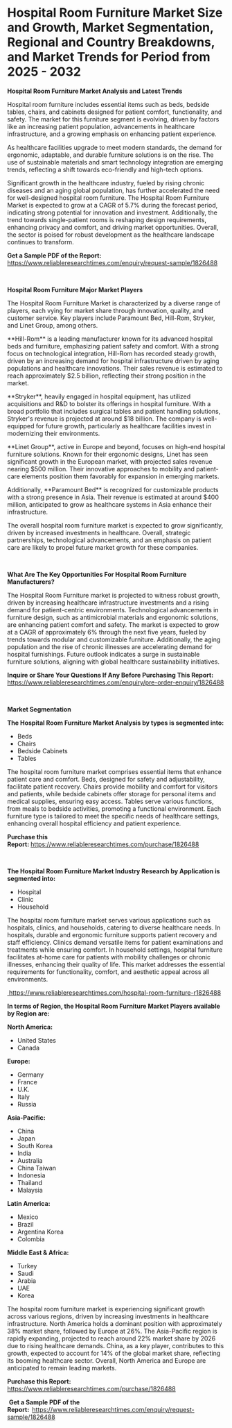 <p><h1>Hospital Room Furniture Market Size and Growth, Market Segmentation, Regional and Country Breakdowns, and Market Trends for Period from 2025 -  2032</h1></p><p><strong>Hospital Room Furniture Market Analysis and Latest Trends</strong></p>
<p><p>Hospital room furniture includes essential items such as beds, bedside tables, chairs, and cabinets designed for patient comfort, functionality, and safety. The market for this furniture segment is evolving, driven by factors like an increasing patient population, advancements in healthcare infrastructure, and a growing emphasis on enhancing patient experience. </p><p>As healthcare facilities upgrade to meet modern standards, the demand for ergonomic, adaptable, and durable furniture solutions is on the rise. The use of sustainable materials and smart technology integration are emerging trends, reflecting a shift towards eco-friendly and high-tech options. </p><p>Significant growth in the healthcare industry, fueled by rising chronic diseases and an aging global population, has further accelerated the need for well-designed hospital room furniture. The Hospital Room Furniture Market is expected to grow at a CAGR of 5.7% during the forecast period, indicating strong potential for innovation and investment. Additionally, the trend towards single-patient rooms is reshaping design requirements, enhancing privacy and comfort, and driving market opportunities. Overall, the sector is poised for robust development as the healthcare landscape continues to transform.</p></p>
<p><strong>Get a Sample PDF of the Report:&nbsp;</strong> <a href="https://www.reliableresearchtimes.com/enquiry/request-sample/1826488?utm_campaign=3573&utm_medium=2&utm_source=Github&utm_content=ia&utm_term=13042025&utm_id=hospital-room-furniture">https://www.reliableresearchtimes.com/enquiry/request-sample/1826488</a></p>
<p>&nbsp;</p>
<p><strong>Hospital Room Furniture Major Market Players</strong></p>
<p><p>The Hospital Room Furniture Market is characterized by a diverse range of players, each vying for market share through innovation, quality, and customer service. Key players include Paramount Bed, Hill-Rom, Stryker, and Linet Group, among others. </p><p>**Hill-Rom** is a leading manufacturer known for its advanced hospital beds and furniture, emphasizing patient safety and comfort. With a strong focus on technological integration, Hill-Rom has recorded steady growth, driven by an increasing demand for hospital infrastructure driven by aging populations and healthcare innovations. Their sales revenue is estimated to reach approximately $2.5 billion, reflecting their strong position in the market.</p><p>**Stryker**, heavily engaged in hospital equipment, has utilized acquisitions and R&D to bolster its offerings in hospital furniture. With a broad portfolio that includes surgical tables and patient handling solutions, Stryker's revenue is projected at around $18 billion. The company is well-equipped for future growth, particularly as healthcare facilities invest in modernizing their environments.</p><p>**Linet Group**, active in Europe and beyond, focuses on high-end hospital furniture solutions. Known for their ergonomic designs, Linet has seen significant growth in the European market, with projected sales revenue nearing $500 million. Their innovative approaches to mobility and patient-care elements position them favorably for expansion in emerging markets.</p><p>Additionally, **Paramount Bed** is recognized for customizable products with a strong presence in Asia. Their revenue is estimated at around $400 million, anticipated to grow as healthcare systems in Asia enhance their infrastructure.</p><p>The overall hospital room furniture market is expected to grow significantly, driven by increased investments in healthcare. Overall, strategic partnerships, technological advancements, and an emphasis on patient care are likely to propel future market growth for these companies.</p></p>
<p>&nbsp;</p>
<p><strong>What Are The Key Opportunities For Hospital Room Furniture Manufacturers?</strong></p>
<p><p>The Hospital Room Furniture market is projected to witness robust growth, driven by increasing healthcare infrastructure investments and a rising demand for patient-centric environments. Technological advancements in furniture design, such as antimicrobial materials and ergonomic solutions, are enhancing patient comfort and safety. The market is expected to grow at a CAGR of approximately 6% through the next five years, fueled by trends towards modular and customizable furniture. Additionally, the aging population and the rise of chronic illnesses are accelerating demand for hospital furnishings. Future outlook indicates a surge in sustainable furniture solutions, aligning with global healthcare sustainability initiatives.</p></p>
<p><strong>Inquire or Share Your Questions If Any Before Purchasing This Report:</strong> <a href="https://www.reliableresearchtimes.com/enquiry/pre-order-enquiry/1826488?utm_campaign=3573&utm_medium=2&utm_source=Github&utm_content=ia&utm_term=13042025&utm_id=hospital-room-furniture">https://www.reliableresearchtimes.com/enquiry/pre-order-enquiry/1826488</a></p>
<p>&nbsp;</p>
<p><strong>Market Segmentation</strong></p>
<p><strong>The Hospital Room Furniture Market Analysis by types is segmented into:</strong></p>
<p><ul><li>Beds</li><li>Chairs</li><li>Bedside Cabinets</li><li>Tables</li></ul></p>
<p><p>The hospital room furniture market comprises essential items that enhance patient care and comfort. Beds, designed for safety and adjustability, facilitate patient recovery. Chairs provide mobility and comfort for visitors and patients, while bedside cabinets offer storage for personal items and medical supplies, ensuring easy access. Tables serve various functions, from meals to bedside activities, promoting a functional environment. Each furniture type is tailored to meet the specific needs of healthcare settings, enhancing overall hospital efficiency and patient experience.</p></p>
<p><strong>Purchase this Report:&nbsp;</strong><a href="https://www.reliableresearchtimes.com/purchase/1826488?utm_campaign=3573&utm_medium=2&utm_source=Github&utm_content=ia&utm_term=13042025&utm_id=hospital-room-furniture">https://www.reliableresearchtimes.com/purchase/1826488</a></p>
<p>&nbsp;</p>
<p><strong>The Hospital Room Furniture Market Industry Research by Application is segmented into:</strong></p>
<p><ul><li>Hospital</li><li>Clinic</li><li>Household</li></ul></p>
<p><p>The hospital room furniture market serves various applications such as hospitals, clinics, and households, catering to diverse healthcare needs. In hospitals, durable and ergonomic furniture supports patient recovery and staff efficiency. Clinics demand versatile items for patient examinations and treatments while ensuring comfort. In household settings, hospital furniture facilitates at-home care for patients with mobility challenges or chronic illnesses, enhancing their quality of life. This market addresses the essential requirements for functionality, comfort, and aesthetic appeal across all environments.</p></p>
<p><a href="https://www.reliableresearchtimes.com/hospital-room-furniture-r1826488?utm_campaign=3573&utm_medium=2&utm_source=Github&utm_content=ia&utm_term=13042025&utm_id=hospital-room-furniture">&nbsp;https://www.reliableresearchtimes.com/hospital-room-furniture-r1826488</a></p>
<p><strong>In terms of Region, the Hospital Room Furniture Market Players available by Region are:</strong></p>
<p>
    <p> <strong> North America: </strong>
        <ul>
            <li>United States</li>
            <li>Canada</li>
        </ul>
        </p> 
    <p> <strong> Europe: </strong>
        <ul>
            <li>Germany</li>
            <li>France</li>
            <li>U.K.</li>
            <li>Italy</li>
            <li>Russia</li>
        </ul>
        </p> 
    <p> <strong> Asia-Pacific: </strong>
        <ul>
            <li>China</li>
            <li>Japan</li>
            <li>South Korea</li>
            <li>India</li>
            <li>Australia</li>
            <li>China Taiwan</li>
            <li>Indonesia</li>
            <li>Thailand</li>
            <li>Malaysia</li>
        </ul>
        </p> 
    <p> <strong> Latin America: </strong>
        <ul>
            <li>Mexico</li>
            <li>Brazil</li>
            <li>Argentina Korea</li>
            <li>Colombia</li>
        </ul>
        </p> 
    <p> <strong> Middle East & Africa: </strong>
        <ul>
            <li>Turkey</li>
            <li>Saudi</li>
            <li>Arabia</li>
            <li>UAE</li>
            <li>Korea</li>
        </ul>
    </p>
    </p>
<p><p>The hospital room furniture market is experiencing significant growth across various regions, driven by increasing investments in healthcare infrastructure. North America holds a dominant position with approximately 38% market share, followed by Europe at 26%. The Asia-Pacific region is rapidly expanding, projected to reach around 22% market share by 2026 due to rising healthcare demands. China, as a key player, contributes to this growth, expected to account for 14% of the global market share, reflecting its booming healthcare sector. Overall, North America and Europe are anticipated to remain leading markets.</p></p>
<p><strong>Purchase this Report: </strong><a href="https://www.reliableresearchtimes.com/purchase/1826488?utm_campaign=3573&utm_medium=2&utm_source=Github&utm_content=ia&utm_term=13042025&utm_id=hospital-room-furniture">https://www.reliableresearchtimes.com/purchase/1826488</a></p>
<p>&nbsp;<strong>Get a Sample PDF of the Report:&nbsp;&nbsp;</strong><a href="https://www.reliableresearchtimes.com/enquiry/request-sample/1826488?utm_campaign=3573&utm_medium=2&utm_source=Github&utm_content=ia&utm_term=13042025&utm_id=hospital-room-furniture">https://www.reliableresearchtimes.com/enquiry/request-sample/1826488</a></p>
<p><strong></strong></p>
<p><p></p><p></p><p></p></p>